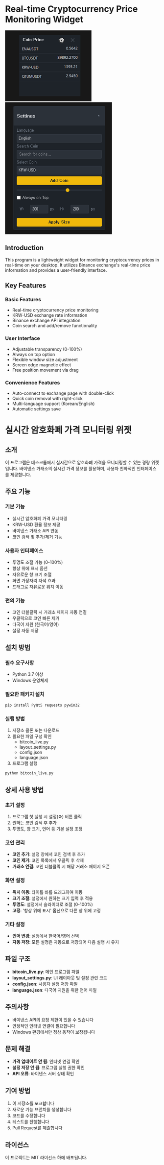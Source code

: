 # Real-time Cryptocurrency Price Monitoring Widget

![alt text](img/main.png)
![alt text](img/config.png)

## Introduction
This program is a lightweight widget for monitoring cryptocurrency prices in real-time on your desktop. It utilizes Binance exchange's real-time price information and provides a user-friendly interface.

## Key Features

### Basic Features
- Real-time cryptocurrency price monitoring
- KRW-USD exchange rate information
- Binance exchange API integration
- Coin search and add/remove functionality

### User Interface
- Adjustable transparency (0-100%)
- Always on top option
- Flexible window size adjustment
- Screen edge magnetic effect
- Free position movement via drag

### Convenience Features
- Auto-connect to exchange page with double-click
- Quick coin removal with right-click
- Multi-language support (Korean/English)
- Automatic settings save



# 실시간 암호화폐 가격 모니터링 위젯

## 소개
이 프로그램은 데스크톱에서 실시간으로 암호화폐 가격을 모니터링할 수 있는 경량 위젯입니다. 바이낸스 거래소의 실시간 가격 정보를 활용하며, 사용자 친화적인 인터페이스를 제공합니다.

## 주요 기능

### 기본 기능
- 실시간 암호화폐 가격 모니터링
- KRW-USD 환율 정보 제공
- 바이낸스 거래소 API 연동
- 코인 검색 및 추가/제거 기능

### 사용자 인터페이스
- 투명도 조절 가능 (0-100%)
- 항상 위에 표시 옵션
- 자유로운 창 크기 조절
- 화면 가장자리 자석 효과
- 드래그로 자유로운 위치 이동

### 편의 기능
- 코인 더블클릭 시 거래소 페이지 자동 연결
- 우클릭으로 코인 빠른 제거
- 다국어 지원 (한국어/영어)
- 설정 자동 저장


## 설치 방법

### 필수 요구사항
- Python 3.7 이상
- Windows 운영체제

### 필요한 패키지 설치
```bash
pip install PyQt5 requests pywin32
```

### 실행 방법
1. 저장소 클론 또는 다운로드
2. 필요한 파일 구성 확인
   - bitcoin_live.py
   - layout_settings.py
   - config.json
   - language.json
3. 프로그램 실행
```bash
python bitcoin_live.py
```


## 상세 사용 방법

### 초기 설정
1. 프로그램 첫 실행 시 설정(⚙) 버튼 클릭
2. 원하는 코인 검색 후 추가
3. 투명도, 창 크기, 언어 등 기본 설정 조정

### 코인 관리
- **코인 추가**: 설정 창에서 코인 검색 후 추가
- **코인 제거**: 코인 목록에서 우클릭 후 삭제
- **거래소 연결**: 코인 더블클릭 시 해당 거래소 페이지 오픈

### 화면 설정
- **위치 이동**: 타이틀 바를 드래그하여 이동
- **크기 조절**: 설정에서 원하는 크기 입력 후 적용
- **투명도**: 설정에서 슬라이더로 조절 (0-100%)
- **고정**: '항상 위에 표시' 옵션으로 다른 창 위에 고정

### 기타 설정
- **언어 변경**: 설정에서 한국어/영어 선택
- **자동 저장**: 모든 설정은 자동으로 저장되어 다음 실행 시 유지


## 파일 구조
- **bitcoin_live.py**: 메인 프로그램 파일
- **layout_settings.py**: UI 레이아웃 및 설정 관련 코드
- **config.json**: 사용자 설정 저장 파일
- **language.json**: 다국어 지원을 위한 언어 파일


## 주의사항
- 바이낸스 API의 요청 제한이 있을 수 있습니다
- 안정적인 인터넷 연결이 필요합니다
- Windows 환경에서만 정상 동작이 보장됩니다


## 문제 해결
- **가격 업데이트 안 됨**: 인터넷 연결 확인
- **설정 저장 안 됨**: 프로그램 실행 권한 확인
- **API 오류**: 바이낸스 서버 상태 확인


## 기여 방법
1. 이 저장소를 포크합니다
2. 새로운 기능 브랜치를 생성합니다
3. 코드를 수정합니다
4. 테스트를 진행합니다
5. Pull Request를 제출합니다

## 라이선스
이 프로젝트는 MIT 라이선스 하에 배포됩니다.
